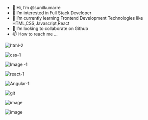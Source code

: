 
- 👋 Hi, I’m @sunilkumarre
- 👀 I’m interested in Full Stack Developer
- 🌱 I’m currently learning Frontend Development Technologies like HTML,CSS,Javascript,React
- 💞️ I’m looking to collaborate on Github
- 📫 How to reach me ...

<!---
sunilkumarre/sunilkumarre is a ✨ special ✨ repository because its `README.md` (this file) appears on your GitHub profile.
You can click the Preview link to take a look at your changes.
--->

![html-2](https://user-images.githubusercontent.com/108844313/179517360-5b6cfcf9-8e86-41cb-95b7-6212c21caa0f.png)

![css-1](https://user-images.githubusercontent.com/108844313/179517396-2ca52b12-7f51-49a5-aef1-6569c7f29190.png)

![Image -1](https://user-images.githubusercontent.com/108844313/179517450-4ccd0368-82ab-4b19-b038-83605a60c021.png)

![react-1](https://user-images.githubusercontent.com/108844313/179517530-b696c03c-2e10-40b2-992d-d44c38b0005b.png)

![Angular-1](https://user-images.githubusercontent.com/108844313/179517590-b14dc561-52fe-49bd-b677-da7bb895189a.png)

![git](https://user-images.githubusercontent.com/108844313/179517653-824abfb9-12ba-47ba-885d-3207e4197a91.png)

![image](https://user-images.githubusercontent.com/108844313/179517800-68c98c7e-a297-4355-a0c9-0c5cbf9139fd.png)

![image](https://user-images.githubusercontent.com/108844313/179517906-8e8c4bb0-6dbc-4bac-9ac7-b7a826b12193.png)







